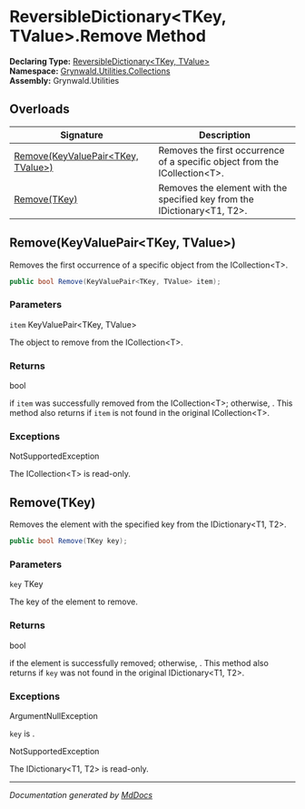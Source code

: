 ﻿<!--  
  <auto-generated>   
    The contents of this file were generated by a tool.  
    Changes to this file may be list if the file is regenerated  
  </auto-generated>   
-->

# ReversibleDictionary\<TKey, TValue\>.Remove Method

**Declaring Type:** [ReversibleDictionary\<TKey, TValue\>](../index.md)  
**Namespace:** [Grynwald.Utilities.Collections](../../index.md)  
**Assembly:** Grynwald.Utilities

## Overloads

| Signature                                                              | Description                                                                  |
| ---------------------------------------------------------------------- | ---------------------------------------------------------------------------- |
| [Remove(KeyValuePair\<TKey, TValue\>)](#removekeyvaluepairtkey-tvalue) | Removes the first occurrence of a specific object from the ICollection\<T\>. |
| [Remove(TKey)](#removetkey)                                            | Removes the element with the specified key from the IDictionary\<T1, T2\>.   |

## Remove(KeyValuePair\<TKey, TValue\>)

Removes the first occurrence of a specific object from the ICollection\<T\>.

```csharp
public bool Remove(KeyValuePair<TKey, TValue> item);
```

### Parameters

`item`  KeyValuePair\<TKey, TValue\>

The object to remove from the ICollection\<T\>.

### Returns

bool

 if `item` was successfully removed from the ICollection\<T\>; otherwise, . This method also returns  if `item` is not found in the original ICollection\<T\>.

### Exceptions

NotSupportedException

The ICollection\<T\> is read\-only.

## Remove(TKey)

Removes the element with the specified key from the IDictionary\<T1, T2\>.

```csharp
public bool Remove(TKey key);
```

### Parameters

`key`  TKey

The key of the element to remove.

### Returns

bool

 if the element is successfully removed; otherwise, .  This method also returns  if `key` was not found in the original IDictionary\<T1, T2\>.

### Exceptions

ArgumentNullException

`key` is .

NotSupportedException

The IDictionary\<T1, T2\> is read\-only.

___

*Documentation generated by [MdDocs](https://github.com/ap0llo/mddocs)*
